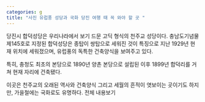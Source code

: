 ```yaml
---
categories: g
title: "사진 유럽풍 성당과 국화 당진 여행 때 꼭 와야 할 곳 "
---
```






당진시 합덕성당은 우리나라에서 보기 드문 고딕 형식의 천주교 성당이다. 충남도기념물 제145호로 지정된 합덕성당은 종탑이 쌍탑으로 세워진 것이 특징으로 지난 1929년 현재 위치에 세워졌으며, 유럽풍의 독특한 건축양식을 보여주고 있다.

특히, 충청도 최초의 본당으로 1890년 양촌 본당으로 설립된 이후 1899년 합덕리를 거쳐 현재 자리에 건축됐다.

이곳은 천주교의 오래된 역사와 건축양식 그리고 세월의 흔적이 엿보이는 곳이기도 하지만, 가을철에는 국화로도 유명하다.
전체 내용보기
